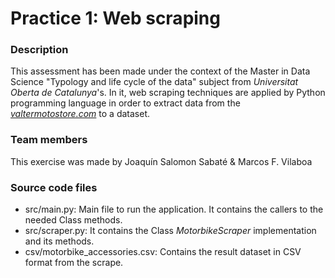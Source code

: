 # Practice 1: Web scraping

### Description

This assessment has been made under the context of the Master in Data Science "Typology and life cycle of the data" subject from _Universitat Oberta de Catalunya_'s. In it, web scraping techniques are applied by Python programming language in order to extract data from the _[valtermotostore.com](https://valtermotostore.com/)_ to a dataset.

### Team members

This exercise was made by Joaquín Salomon Sabaté & Marcos F. Vilaboa

### Source code files

* src/main.py: Main file to run the application. It contains the callers to the needed Class methods.
* src/scraper.py: It contains the Class _MotorbikeScraper_ implementation and its methods. 
* csv/motorbike_accessories.csv: Contains the result dataset in CSV format from the scrape.
